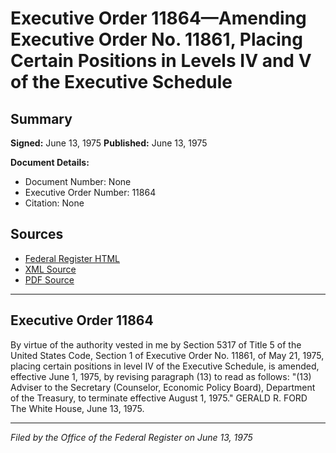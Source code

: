 # Executive Order 11864—Amending Executive Order No. 11861, Placing Certain Positions in Levels IV and V of the Executive Schedule

## Summary

**Signed:** June 13, 1975
**Published:** June 13, 1975

**Document Details:**
- Document Number: None
- Executive Order Number: 11864
- Citation: None

## Sources
- [Federal Register HTML](https://www.presidency.ucsb.edu/documents/executive-order-11864-amending-executive-order-no-11861-placing-certain-positions-levels)
- [XML Source](None)
- [PDF Source](None)

---

## Executive Order 11864

By virtue of the authority vested in me by Section 5317 of Title 5 of the United States Code, Section 1 of Executive Order No. 11861, of May 21, 1975, placing certain positions in level IV of the Executive Schedule, is amended, effective June 1, 1975, by revising paragraph (13) to read as follows:
"(13) Adviser to the Secretary (Counselor, Economic Policy Board), Department of the Treasury, to terminate effective August 1, 1975."
GERALD R. FORD
The White House,
June 13, 1975.

---

*Filed by the Office of the Federal Register on June 13, 1975*
